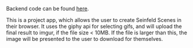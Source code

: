 Backend code can be found [here](https://github.com/hobz-/SeinfeldSceneCreatorBackend).

This is a project app, which allows the user to create Seinfeld Scenes in their browser. It uses the giphy api for selecting gifs, and will upload the final result to imgur, if the file size < 10MB. If the file is larger than this, the image will be presented to the user to download for themselves.
